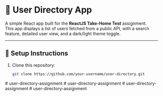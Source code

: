 # 👥 User Directory App

A simple React app built for the **ReactJS Take-Home Test** assignment.  
This app displays a list of users fetched from a public API, with a search feature, detailed user view, and a dark/light theme toggle.

---

## 🚀 Setup Instructions

1. Clone this repository:
   ```bash
   git clone https://github.com/your-username/user-directory.git
#   u s e r - d i r e c t o r y - a s s i g n m e n t  
 #   u s e r - d i r e c t o r y - a s s i g n m e n t  
 #   u s e r - d i r e c t o r y - a s s i g n m e n t  
 #   u s e r - d i r e c t o r y - a s s i g n m e n t  
 